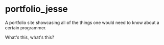 # portfolio_jesse
A portfolio site showcasing all of the things one would need to know about a certain programmer.

What's this, what's this? 